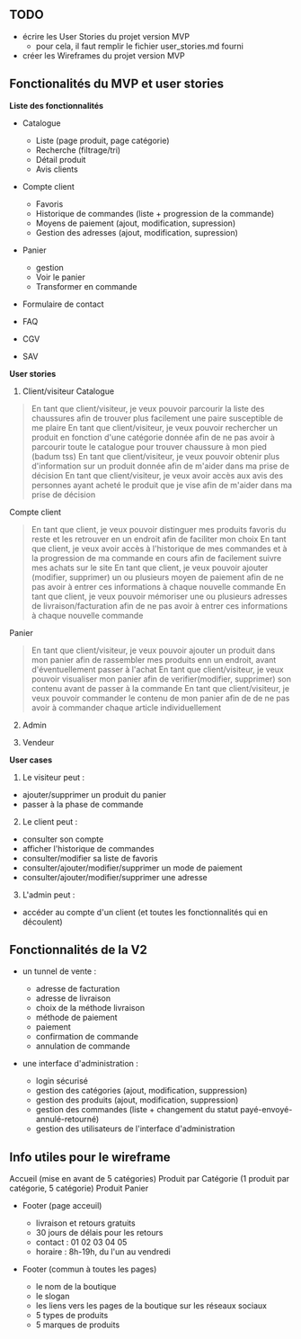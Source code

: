## TODO
- écrire les User Stories du projet version MVP
    - pour cela, il faut remplir le fichier user_stories.md fourni
- créer les Wireframes du projet version MVP

## Fonctionalités du MVP et user stories

**Liste des fonctionnalités**
- Catalogue
    - Liste (page produit, page catégorie)
    - Recherche (filtrage/tri)
    - Détail produit
    - Avis clients

- Compte client
    - Favoris
    - Historique de commandes (liste + progression de la commande)
    - Moyens de paiement (ajout, modification, supression)
    - Gestion des adresses (ajout, modification, supression)

- Panier
    - gestion
    - Voir le panier
    - Transformer en commande

- Formulaire de contact
- FAQ
- CGV
- SAV

**User stories**

1. Client/visiteur
Catalogue
> En tant que client/visiteur, je veux pouvoir parcourir la liste des chaussures afin de trouver plus facilement une paire susceptible de me plaire
> En tant que client/visiteur, je veux pouvoir rechercher un produit en fonction d'une catégorie donnée afin de ne pas avoir à parcourir toute le catalogue pour trouver chaussure à mon pied (badum tss)
> En tant que client/visiteur, je veux pouvoir obtenir plus d'information sur un produit donnée  afin de m'aider dans ma prise de décision
> En tant que client/visiteur, je veux avoir accès aux avis des personnes ayant acheté le produit que je vise  afin de m'aider dans ma prise de décision

Compte client
> En tant que client, je veux pouvoir distinguer mes produits favoris du reste et les retrouver en un endroit afin de faciliter mon choix 
> En tant que client, je veux avoir accès à l'historique de mes commandes et à la progression de ma commande en cours afin de facilement suivre mes achats sur le site
> En tant que client, je veux pouvoir ajouter (modifier, supprimer) un ou plusieurs moyen de paiement afin de ne pas avoir à entrer ces informations à chaque nouvelle commande
> En tant que client, je veux pouvoir mémoriser une ou plusieurs adresses de livraison/facturation afin de ne pas avoir à entrer ces informations à chaque nouvelle commande

Panier
> En tant que client/visiteur, je veux pouvoir ajouter un produit dans mon panier afin de rassembler mes produits enn un endroit, avant d'éventuellement passer à l'achat
> En tant que client/visiteur, je veux pouvoir  visualiser mon panier afin de verifier(modifier, supprimer) son contenu avant de passer à la commande
> En tant que client/visiteur, je veux pouvoir commander le contenu de mon panier afin de de ne pas avoir à commander chaque article individuellement


2. Admin


3. Vendeur

**User cases**
1. Le visiteur peut :
- ajouter/supprimer un produit du panier
- passer à la phase de commande

2. Le client peut :
- consulter son compte
- afficher l'historique de commandes
- consulter/modifier sa liste de favoris
- consulter/ajouter/modifier/supprimer un mode de paiement
- consulter/ajouter/modifier/supprimer une adresse

3. L'admin peut :
- accéder au compte d'un client (et toutes les fonctionnalités qui en découlent)


## Fonctionnalités de la V2
- un tunnel de vente :
    - adresse de facturation
    - adresse de livraison
    - choix de la méthode livraison
    - méthode de paiement
    - paiement
    - confirmation de commande
    - annulation de commande

- une interface d'administration :
    - login sécurisé
    - gestion des catégories (ajout, modification, suppression)
    - gestion des produits (ajout, modification, suppression)
    - gestion des commandes (liste + changement du statut payé-envoyé-annulé-retourné)
    - gestion des utilisateurs de l'interface d'administration


## Info utiles pour le wireframe
Accueil (mise en avant de 5 catégories)
Produit par Catégorie (1 produit par catégorie, 5 catégorie)
Produit
Panier

- Footer (page acceuil)
    - livraison et retours gratuits
    - 30 jours de délais pour les retours
    - contact : 01 02 03 04 05
    - horaire : 8h-19h, du l'un au vendredi

- Footer (commun à toutes les pages)
    - le nom de la boutique
    - le slogan
    - les liens vers les pages de la boutique sur les réseaux sociaux
    - 5 types de produits
    - 5 marques de produits 